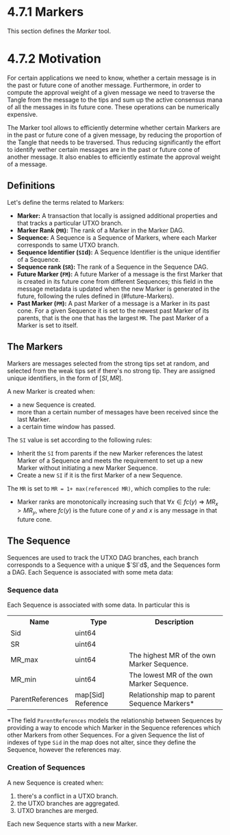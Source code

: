 # 4.7.1 Markers

This section defines the *Marker* tool.

# 4.7.2 Motivation

For certain applications we need to know, whether a certain message is in the past or future cone of another message. Furthermore, in order to compute the approval weight of a given message we need to traverse the Tangle from the message to the tips and sum up the active consensus mana of all the messages in its future cone. These operations can be numerically expensive.

The Marker tool allows to efficiently determine whether certain Markers are in the past or future cone of a given message, by reducing the proportion of the Tangle that needs to be traversed. Thus reducing significantly the effort to identify wether certain messages are in the past or future cone of another message. It also enables to efficiently estimate the approval weight of a message.

## Definitions

Let's define the terms related to Markers:
* **Marker:** A transaction that locally is assigned additional properties and that tracks a particular UTXO branch.
* **Marker Rank (`MR`):** The rank of a Marker in the Marker DAG.
* **Sequence:** A Sequence is a Sequence of Markers, where each Marker corresponds to same UTXO branch.
* **Sequence Identifier (`SI`d):** A Sequence Identifier is the unique identifier of a Sequence. 
* **Sequence rank (`SR`):** The rank of a Sequence in the Sequence DAG.
* **Future Marker (`FM`):** A future Marker of a message is the first Marker that is created in its future cone from different Sequences; this field in the message metadata is updated when the new Marker is generated in the future, following the rules defined in (#future-Markers).
* **Past Marker (`PM`):** A past Marker of a message is a Marker in its past cone. For a given Sequence it is set to the newest past Marker of its parents, that is the one that has the largest `MR`. The past Marker of a Marker is set to itself.


## The Markers

Markers are messages selected from the strong tips set at random, and selected from the weak tips set if there's no strong tip. They are assigned unique identifiers, in the form of $[SI, MR]$. 

A new Marker is created when: 
* a new Sequence is created.
* more than a certain number of messages have been received since the last Marker.
* a certain time window has passed.

The `SI` value is set according to the following rules:
* Inherit the `SI` from parents if the new Marker references the latest Marker of a Sequence and meets the requirement to set up a new Marker without initiating a new Marker Sequence.
* Create a new `SI` if it is the first Marker of a new Sequence.

The `MR` is set to `MR = 1+ max(referenced MR)`, which complies to the rule:
+ Marker ranks are monotonically increasing such that $\forall x \in fc(y)$ => $MR_x > MR_y$, where $fc(y)$ is the future cone of $y$ and $x$ is any message in that future cone.


## The Sequence
Sequences are used to track the UTXO DAG branches, each branch corresponds to a Sequence with a unique $`SI`d$, and the Sequences form a DAG. Each Sequence is associated with some meta data:

### Sequence data

Each Sequence is associated with some data. In particular this is

<table>
    <tr>
        <th>Name</th>
        <th>Type</th>
        <th>Description</th>
    </tr>
    <tr>
        <td>Sid</td>
        <td>uint64</td>
        <td></td>
    </tr>
    <tr>
        <td>SR</td>
        <td>uint64</td>
        <td></td>
    </tr>
    <tr>
        <td>MR_max</td>
        <td>uint64</td>
        <td>The highest MR of the own Marker Sequence.</td>
    </tr>
    <tr>
        <td>MR_min</td>
        <td>uint64</td>
        <td>The lowest MR of the own Marker Sequence.</td>
    </tr>
    <tr>
        <td>ParentReferences</td>
        <td>map[Sid] Reference</td>
        <td>Relationship map to parent Sequence Markers*</td>
    </tr>
</table>


*The field `ParentReferences` models the relationship between Sequences by providing a way to encode which Marker in the Sequence references which other Markers from other Sequences. For a given Sequence the list of indexes of type `Sid` in the map does not alter, since they define the Sequence, however the references may.



### Creation of Sequences
A new Sequence is created when:
1. there's a conflict in a UTXO branch.
2. the UTXO branches are aggregated.
3. UTXO branches are merged.

Each new Sequence starts with a new Marker. 



